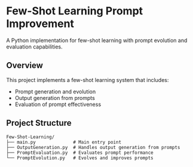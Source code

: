 # Few-Shot Learning Prompt Improvement

A Python implementation for few-shot learning with prompt evolution and evaluation capabilities.

## Overview

This project implements a few-shot learning system that includes:
- Prompt generation and evolution
- Output generation from prompts
- Evaluation of prompt effectiveness

## Project Structure

```
Few-Shot-Learning/
├── main.py              # Main entry point
├── OutputGeneration.py  # Handles output generation from prompts
├── PromptEvaluation.py  # Evaluates prompt performance
└── PromptEvolution.py   # Evolves and improves prompts
```
